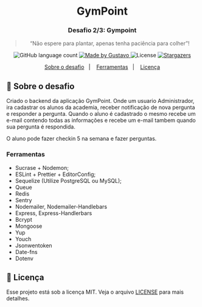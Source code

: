 <h1 align="center">
  GymPoint
</h1>

<h3 align="center">
  Desafio 2/3: Gympoint
</h3>

<blockquote align="center">“Não espere para plantar, apenas tenha paciência para colher”!</blockquote>

<p align="center">
  <img alt="GitHub language count" src="https://img.shields.io/github/languages/count/rocketseat/bootcamp-gostack-desafio-02?color=%2304D361">

  <a href="https://rocketseat.com.br">
    <img alt="Made by Gustavo" src="https://img.shields.io/badge/made%20by-Gustavo-%2304D361">
  </a>

  <img alt="License" src="https://img.shields.io/badge/license-MIT-%2304D361">

  <a href="https://github.com/GustavoPrizon/gympoint_desafio01/stargazers">
    <img alt="Stargazers" src="https://img.shields.io/github/stars/gustavoprizon/gympoint_desafio01?style=social">
  </a>
</p>

<p align="center">
  <a href="#rocket-sobre-o-desafio">Sobre o desafio</a>&nbsp;&nbsp;&nbsp;|&nbsp;&nbsp;&nbsp;
  <a href="#-ferramentas">Ferramentas</a>&nbsp;&nbsp;&nbsp;|&nbsp;&nbsp;&nbsp;
  <a href="#memo-licença">Licença</a>
</p>

## :rocket: Sobre o desafio

Criado o backend da aplicação GymPoint. Onde um usuario Administrador, ira cadastrar os alunos da academia, receber notificação de nova pergunta e responder a pergunta. Quando o aluno é cadastrado o mesmo recebe um e-mail contendo todas as informações e recebe um e-mail tambem quando sua pergunta é respondida. 

O aluno pode fazer checkin 5 na semana e fazer perguntas. 

### Ferramentas

- Sucrase + Nodemon;
- ESLint + Prettier + EditorConfig;
- Sequelize (Utilize PostgreSQL ou MySQL);
- Queue
- Redis
- Sentry
- Nodemailer, Nodemailer-Handlebars
- Express, Express-Handlerbars
- Bcrypt
- Mongoose
- Yup
- Youch
- Jsonwentoken
- Date-fns
- Dotenv

## :memo: Licença

Esse projeto está sob a licença MIT. Veja o arquivo [LICENSE](LICENSE.md) para mais detalhes.
